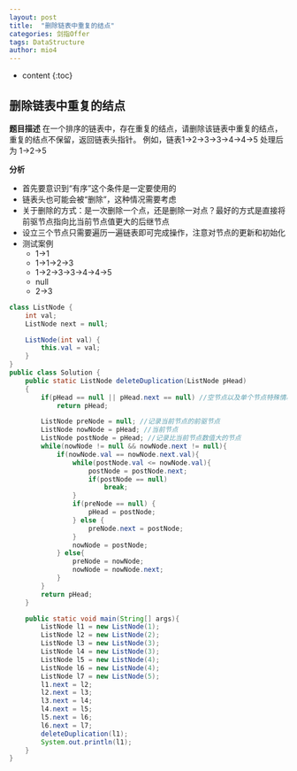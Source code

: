```yaml
---
layout: post
title:  "删除链表中重复的结点"
categories: 剑指Offer  
tags: DataStructure
author: mio4
---
```


* content
{:toc}






## 删除链表中重复的结点

**题目描述**
在一个排序的链表中，存在重复的结点，请删除该链表中重复的结点，重复的结点不保留，返回链表头指针。 例如，链表1->2->3->3->4->4->5 处理后为 1->2->5

**分析**

 - 首先要意识到“有序”这个条件是一定要使用的
 - 链表头也可能会被“删除”，这种情况需要考虑
 - 关于删除的方式：是一次删除一个点，还是删除一对点？最好的方式是直接将前驱节点指向比当前节点值更大的后继节点
 - 设立三个节点只需要遍历一遍链表即可完成操作，注意对节点的更新和初始化
 - 测试案例
   - 1->1
   - 1->1->2->3
   - 1->2->3->3->4->4->5
   - null
   - 2->3 

```java 
class ListNode {
    int val;
    ListNode next = null;

    ListNode(int val) {
        this.val = val;
    }
}
public class Solution {
	public static ListNode deleteDuplication(ListNode pHead)
	{
		if(pHead == null || pHead.next == null) //空节点以及单个节点特殊情况
			return pHead;

		ListNode preNode = null; //记录当前节点的前驱节点
		ListNode nowNode = pHead; //当前节点
		ListNode postNode = pHead; //记录比当前节点数值大的节点
		while(nowNode != null && nowNode.next != null){
			if(nowNode.val == nowNode.next.val){
				while(postNode.val <= nowNode.val){
					postNode = postNode.next;
					if(postNode == null)
						break;
				}
				if(preNode == null) {
					pHead = postNode;
				} else {
					preNode.next = postNode;
				}
				nowNode = postNode;
			} else{
				preNode = nowNode;
				nowNode = nowNode.next;
			}
		}
		return pHead;
	}

	public static void main(String[] args){
		ListNode l1 = new ListNode(1);
		ListNode l2 = new ListNode(2);
		ListNode l3 = new ListNode(3);
		ListNode l4 = new ListNode(3);
		ListNode l5 = new ListNode(4);
		ListNode l6 = new ListNode(4);
		ListNode l7 = new ListNode(5);
		l1.next = l2;
		l2.next = l3;
		l3.next = l4;
		l4.next = l5;
		l5.next = l6;
		l6.next = l7;
		deleteDuplication(l1);
		System.out.println(l1);
	}
}

```